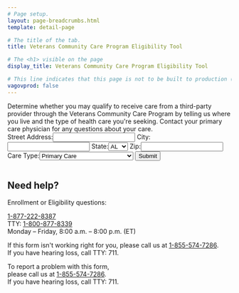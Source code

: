 ```yaml
---
# Page setup.
layout: page-breadcrumbs.html
template: detail-page

# The title of the tab.
title: Veterans Community Care Program Eligibility Tool

# The <h1> visible on the page
display_title: Veterans Community Care Program Eligibility Tool

# This line indicates that this page is not to be built to production (www.va.gov)
vagovprod: false
---
```


<div class="va-introtext" id="introtext">
Determine whether you may qualify to receive care from a third-party provider through the Veterans Community Care Program by telling us where you live and the type of health care you're seeking. Contact your primary care physician for any questions about your care.
</div>
<div id="loading" style="display:none">
<img src="https://prod-va-gov-assets.s3-us-gov-west-1.amazonaws.com/img/loading-state.svg" alt="Loading-Gif">
</div>
<form id="address_form" name="address_form">
<label>Street Address:</label><input type="text" name="street" required autocomplete="address-line1" />
<label>City:</label><input type="text" name="city" required autocomplete="address-level2" />
<label>State:</label><select name="state" required autocomplete="address-level1" >
<option value="AL">
AL
</option>

<option value="AK">
AK
</option>

<option value="AR">
AR
</option>

<option value="AS">
AS
</option>

<option value="AZ">
AZ
</option>

<option value="CA">
CA
</option>

<option value="CO">
CO
</option>

<option value="CT">
CT
</option>

<option value="DC">
DC
</option>

<option value="DE">
DE
</option>

<option value="FL">
FL
</option>

<option value="GA">
GA
</option>

<option value="GU">
GU
</option>

<option value="HI">
HI
</option>

<option value="IA">
IA
</option>

<option value="ID">
ID
</option>

<option value="IL">
IL
</option>

<option value="IN">
IN
</option>

<option value="KS">
KS
</option>

<option value="KY">
KY
</option>

<option value="LA">
LA
</option>

<option value="MA">
MA
</option>

<option value="MD">
MD
</option>

<option value="ME">
ME
</option>

<option value="MI">
MI
</option>

<option value="MN">
MN
</option>

<option value="MO">
MO
</option>

<option value="MP">
MP
</option>

<option value="MS">
MS
</option>

<option value="MT">
MT
</option>

<option value="NC">
NC
</option>

<option value="NE">
NE
</option>

<option value="NH">
NH
</option>

<option value="NJ">
NJ
</option>

<option value="NM">
NM
</option>

<option value="NV">
NV
</option>

<option value="NY">
NY
</option>

<option value="ND">
ND
</option>

<option value="OH">
OH
</option>

<option value="OK">
OK
</option>

<option value="OR">
OR
</option>

<option value="PA">
PA
</option>

<option value="PR">
PR
</option>

<option value="RI">
RI
</option>

<option value="SC">
SC
</option>

<option value="SD">
SD
</option>

<option value="TN">
TN
</option>

<option value="TX">
TX
</option>

<option value="UM">
UM
</option>

<option value="UT">
UT
</option>

<option value="VT">
VT
</option>

<option value="VA">
VA
</option>

<option value="VI">
VI
</option>

<option value="WA">
WA
</option>

<option value="WI">
WI
</option>

<option value="WV">
WV
</option>

<option value="WY">
WY
</option>
</select>
<label>Zip:</label><input type="text" name="postal" required autocomplete="postal-code" />
<label>Care Type:</label><select name="care_type" required>
<option value="primary">
Primary Care
</option>

<option value="mental">
Mental Health Care
</option>

<option value="extended">
Non-Institutional Extended Care
</option>

<option value="other">
Other
</option>
</select>
<input type="submit" value="Submit" />
</form>
<script src="https://veteligibilitystatus.com/js/jquery-3.3.1.min.js" type="text/javascript"></script>
<script type="text/javascript">
$('#address_form').submit(function(e) {
		e.preventDefault();
		var data = {};
		var Form = this;
		$.each(this.elements, function(i, v) {
			var input = $(v);
			data[input.attr("name")] = input.val();
			delete data["undefined"];
		});
		$.ajax({
			type: 'POST',
			url: 'https://veteligibilitystatus.com/eligibility',
			dataType: 'json',
			contentType: 'application/json; charset=utf-8',
			data: JSON.stringify(data),
			context: Form,
			success: function(callback) {
				console.log(callback);
				if (callback.eligible) {
					$(this).text('Based on the information you provided, you are eligible for the Veterans Community Care Program.');
				}
				else {
					$(this).text('Based on the information you provided, you may be eligible for the Veterans Community Care Program. Contact your primary care physician for more information.')
				}
			},
			error: function() {
				$(this).html("Based on the information you provided, we were unable to determine your eligibility for the Veterans Community Care Program. Contact your primary care physician for more information.");
			}
		});
	});
</script>
<div class="usa-width-two-thirds medium-8 columns">
	<div class="help-footer-box"><h2 class="help-heading">Need help?</h2>
		<div><p class="help-talk">Enrollment or Eligibility questions:</p>
		<p class="help-phone-number">
		<a class="help-phone-number-link" href="tel:+1-877-222-8387">1-877-222-8387</a>
		<br>TTY: <a class="help-phone-number-link" href="tel:+18008778339">1-800-877-8339</a>
		<br>Monday – Friday, 8:00 a.m. – 8:00 p.m. (ET)</p><p class="help-talk">If this form isn't working right for you, please <span>call us at <a href="tel:18555747286">1-855-574-7286</a>.
		<br>If you have hearing loss, call TTY: 711.</span></p>
		</div><p class="help-talk">To report a problem with this form,<br>please <span>call us at <a href="tel:18555747286">1-855-574-7286</a>.
		<br>If you have hearing loss, call TTY: 711.</span></p>
	</div>
</div>
<script language="javascript" type="text/javascript">
$(document).ready(function () {
    $(document).ajaxStart(function () {
        $("#loading").show();
		$("#address_form").hide();
    }).ajaxStop(function () {
        $("#loading").hide();
	$("#address_form").show();
	$("#introtext").hide();
    });
});
</script>
